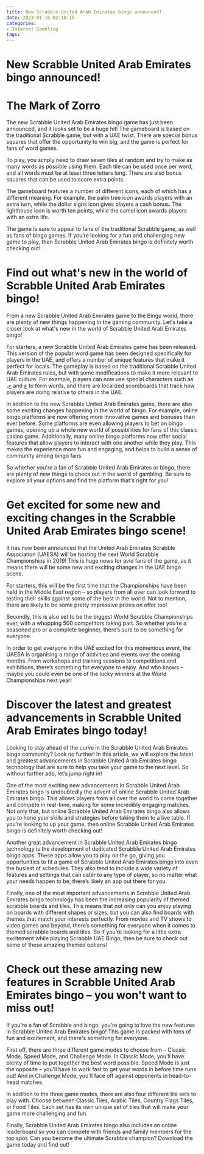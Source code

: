 ```yaml
---
title: New Scrabble United Arab Emirates bingo announced!
date: 2023-01-16 02:18:15
categories:
- Internet Gambling
tags:
---
```



#  New Scrabble United Arab Emirates bingo announced!

# The Mark of Zorro

The new Scrabble United Arab Emirates bingo game has just been announced, and it looks set to be a huge hit! The gameboard is based on the traditional Scrabble game, but with a UAE twist. There are special bonus squares that offer the opportunity to win big, and the game is perfect for fans of word games.

To play, you simply need to draw seven tiles at random and try to make as many words as possible using them. Each tile can be used once per word, and all words must be at least three letters long. There are also bonus squares that can be used to score extra points.

The gameboard features a number of different icons, each of which has a different meaning. For example, the palm tree icon awards players with an extra turn, while the dollar signs icon gives players a cash bonus. The lighthouse icon is worth ten points, while the camel icon awards players with an extra life.

The game is sure to appeal to fans of the traditional Scrabble game, as well as fans of bingo games. If you’re looking for a fun and challenging new game to play, then Scrabble United Arab Emirates bingo is definitely worth checking out!

#  Find out what's new in the world of Scrabble United Arab Emirates bingo!

From a new Scrabble United Arab Emirates game to the Bingo world, there are plenty of new things happening in the gaming community. Let's take a closer look at what's new in the world of Scrabble United Arab Emirates bingo!

For starters, a new Scrabble United Arab Emirates game has been released. This version of the popular word game has been designed specifically for players in the UAE, and offers a number of unique features that make it perfect for locals. The gameplay is based on the traditional Scrabble United Arab Emirates rules, but with some modifications to make it more relevant to UAE culture. For example, players can now use special characters such as ،ح and ع to form words, and there are localized scoreboards that track how players are doing relative to others in the UAE.

In addition to the new Scrabble United Arab Emirates game, there are also some exciting changes happening in the world of bingo. For example, online bingo platforms are now offering more innovative games and bonuses than ever before. Some platforms are even allowing players to bet on bingo games, opening up a whole new world of possibilities for fans of this classic casino game. Additionally, many online bingo platforms now offer social features that allow players to interact with one another while they play. This makes the experience more fun and engaging, and helps to build a sense of community among bingo fans.

So whether you're a fan of Scrabble United Arab Emirates or bingo, there are plenty of new things to check out in the world of gambling. Be sure to explore all your options and find the platform that's right for you!

#  Get excited for some new and exciting changes in the Scrabble United Arab Emirates bingo scene!

It has now been announced that the United Arab Emirates Scrabble Association (UAESA) will be hosting the next World Scrabble Championships in 2019! This is huge news for avid fans of the game, as it means there will be some new and exciting changes in the UAE bingo scene.

For starters, this will be the first time that the Championships have been held in the Middle East region – so players from all over can look forward to testing their skills against some of the best in the world. Not to mention, there are likely to be some pretty impressive prizes on offer too!

Secondly, this is also set to be the biggest World Scrabble Championships ever, with a whopping 500 competitors taking part. So whether you’re a seasoned pro or a complete beginner, there’s sure to be something for everyone.

In order to get everyone in the UAE excited for this momentous event, the UAESA is organising a range of activities and events over the coming months. From workshops and training sessions to competitions and exhibitions, there’s something for everyone to enjoy. And who knows – maybe you could even be one of the lucky winners at the World Championships next year!

#  Discover the latest and greatest advancements in Scrabble United Arab Emirates bingo today!

Looking to stay ahead of the curve in the Scrabble United Arab Emirates bingo community? Look no further! In this article, we will explore the latest and greatest advancements in Scrabble United Arab Emirates bingo technology that are sure to help you take your game to the next level. So without further ado, let’s jump right in!

One of the most exciting new advancements in Scrabble United Arab Emirates bingo is undoubtedly the advent of online Scrabble United Arab Emirates bingo. This allows players from all over the world to come together and compete in real-time, making for some incredibly engaging matches. Not only that, but online Scrabble United Arab Emirates bingo also allows you to hone your skills and strategies before taking them to a live table. If you’re looking to up your game, then online Scrabble United Arab Emirates bingo is definitely worth checking out!

Another great advancement in Scrabble United Arab Emirates bingo technology is the development of dedicated Scrabble United Arab Emirates bingo apps. These apps allow you to play on the go, giving you opportunities to fit a game of Scrabble United Arab Emirates bingo into even the busiest of schedules. They also tend to include a wide variety of features and settings that can cater to any type of player, so no matter what your needs happen to be, there’s likely an app out there for you.

Finally, one of the most important advancements in Scrabble United Arab Emirates bingo technology has been the increasing popularity of themed scrabble boards and tiles. This means that not only can you enjoy playing on boards with different shapes or sizes, but you can also find boards with themes that match your interests perfectly. From movies and TV shows to video games and beyond, there’s something for everyone when it comes to themed scrabble boards and tiles. So if you’re looking for a little extra excitement while playing Scrabble UAE Bingo, then be sure to check out some of these amazing themed options!

#  Check out these amazing new features in Scrabble United Arab Emirates bingo – you won't want to miss out!

If you're a fan of Scrabble and bingo, you're going to love the new features in Scrabble United Arab Emirates bingo! This game is packed with tons of fun and excitement, and there's something for everyone.

First off, there are three different game modes to choose from – Classic Mode, Speed Mode, and Challenge Mode. In Classic Mode, you'll have plenty of time to put together the best word possible. Speed Mode is just the opposite – you'll have to work fast to get your words in before time runs out! And in Challenge Mode, you'll face off against opponents in head-to-head matches.

In addition to the three game modes, there are also four different tile sets to play with. Choose between Classic Tiles, Arabic Tiles, Country Flags Tiles, or Food Tiles. Each set has its own unique set of tiles that will make your game more challenging and fun.

Finally, Scrabble United Arab Emirates bingo also includes an online leaderboard so you can compete with friends and family members for the top spot. Can you become the ultimate Scrabble champion? Download the game today and find out!